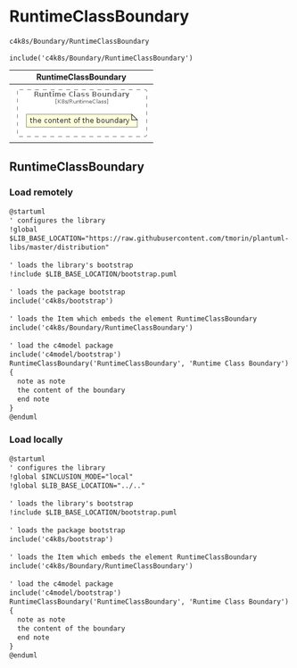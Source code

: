 # RuntimeClassBoundary


```text
c4k8s/Boundary/RuntimeClassBoundary
```

```text
include('c4k8s/Boundary/RuntimeClassBoundary')
```



| RuntimeClassBoundary |
| :---: |
| ![illustration for RuntimeClassBoundary](../../c4k8s/Boundary/RuntimeClassBoundary.Local.png) |




## RuntimeClassBoundary

### Load remotely
```plantuml
@startuml
' configures the library
!global $LIB_BASE_LOCATION="https://raw.githubusercontent.com/tmorin/plantuml-libs/master/distribution"

' loads the library's bootstrap
!include $LIB_BASE_LOCATION/bootstrap.puml

' loads the package bootstrap
include('c4k8s/bootstrap')

' loads the Item which embeds the element RuntimeClassBoundary
include('c4k8s/Boundary/RuntimeClassBoundary')

' load the c4model package
include('c4model/bootstrap')
RuntimeClassBoundary('RuntimeClassBoundary', 'Runtime Class Boundary') {
  note as note
  the content of the boundary
  end note
}
@enduml
```

### Load locally
```plantuml
@startuml
' configures the library
!global $INCLUSION_MODE="local"
!global $LIB_BASE_LOCATION="../.."

' loads the library's bootstrap
!include $LIB_BASE_LOCATION/bootstrap.puml

' loads the package bootstrap
include('c4k8s/bootstrap')

' loads the Item which embeds the element RuntimeClassBoundary
include('c4k8s/Boundary/RuntimeClassBoundary')

' load the c4model package
include('c4model/bootstrap')
RuntimeClassBoundary('RuntimeClassBoundary', 'Runtime Class Boundary') {
  note as note
  the content of the boundary
  end note
}
@enduml
```

